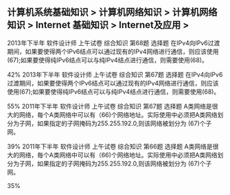 ## 计算机系统基础知识 > 计算机网络知识 > 计算机网络知识 > Internet 基础知识 > Internet及应用 >

  2013年下半年
   软件设计师
   上午试卷 综合知识	第68题
选择题	
在IPv4向IPv6过渡期间，如果要使得两个IPv6结点可以通过现有的IPv4网络进行通信，则应该使用(67);如果要使得纯IPv6结点可以与纯IPv4结点进行通信，则需要使用(68)。

42%
   2013年下半年
   软件设计师
   上午试卷 综合知识	第67题
选择题	
在IPv4向IPv6过渡期间，如果要使得两个IPv6结点可以通过现有的IPv4网络进行通信，则应该使用(67);如果要使得纯IPv6结点可以与纯IPv4结点进行通信，则需要使用(68)。

55%
   2011年下半年
   软件设计师
   上午试卷 综合知识	第67题
选择题	
A类网络是很大的网络，毎个A类网络中可以有（66)个网络地址。实际使用中必须把A类网络划分为子网，如果指定的子网掩码为255.255.192.0,则该网络被划分为 (67)个子网。

39%
   2011年下半年
   软件设计师
   上午试卷 综合知识	第66题
选择题	
A类网络是很大的网络，毎个A类网络中可以有（66)个网络地址。实际使用中必须把A类网络划分为子网，如果指定的子网掩码为255.255.192.0,则该网络被划分为 (67)个子网。

35%